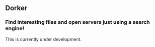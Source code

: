 ## Dorker

### Find interesting files and open servers just using a search engine!

This is currently under development.
